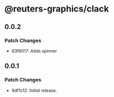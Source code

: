 # @reuters-graphics/clack

## 0.0.2

### Patch Changes

- 63f6017: Adds spinner

## 0.0.1

### Patch Changes

- 9df1c12: Initial release.
